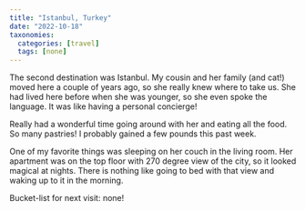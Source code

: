 ```yaml
---
title: "Istanbul, Turkey"
date: "2022-10-18"
taxonomies:
  categories: [travel]
  tags: [none]
---
```


The second destination was Istanbul. My cousin and her family (and cat!) moved here a couple of years ago, so she really knew where to take us. She had lived here before when she was younger, so she even spoke the language. It was like having a personal concierge!

Really had a wonderful time going around with her and eating all the food. So many pastries! I probably gained a few pounds this past week.

One of my favorite things was sleeping on her couch in the living room. Her apartment was on the top floor with 270 degree view of the city, so it looked magical at nights. There is nothing like going to bed with that view and waking up to it in the morning.

Bucket-list for next visit: none!
